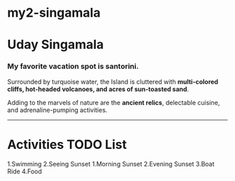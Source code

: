 # my2-singamala

# Uday Singamala
### My favorite vacation spot is santorini.

Surrounded by turquoise water, the Island is cluttered with **multi-colored cliffs, hot-headed volcanoes, and acres of sun-toasted sand**.<br>

Adding to the marvels of nature are the **ancient relics**, delectable cuisine, and adrenaline-pumping activities.<br>

---

# Activities TODO List
1.Swimming
2.Seeing Sunset
    1.Morning Sunset
    2.Evening Sunset
3.Boat Ride
4.Food

